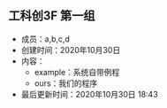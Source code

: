 ## 工科创3F 第一组

* 成员：a,b,c,d
* 创建时间：2020年10月30日
* 内容：
    * example：系统自带例程
    * ours：我们的程序
* 最后更新时间：2020年10月30日 18:43

